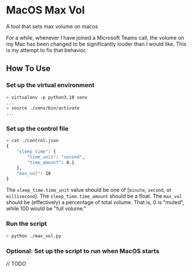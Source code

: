 # MacOS Max Vol
A tool that sets max volume on macos

For a while, whenever I have joined a Microsoft Teams call, the volume on my Mac has been changed to be significantly louder than I would like. This is my attempt to fix that behavior.

## How To Use

### Set up the virtual environment

```sh
> virtualenv -p python3.10 venv
...
> source ./venv/bin/activate
...
```

### Set up the control file

```sh
> cat ./control.json
{
    "sleep_time": {
        "time_unit": "second",
        "time_amount": 0.1
    },
    "max_vol": 10
}
```

The `sleep_time.time_unit` value should be one of \[`minute`, `second`, or `millisecond`\]. The `sleep_time.time_amount` should be a float. The `max_vol` should be (effectively) a percentage of total volume. That is, 0 is "muted", while 100 would be "full volume."

### Run the script

```sh
> python ./max_vol.py
```

### Optional: Set up the script to run when MacOS starts

// TODO
